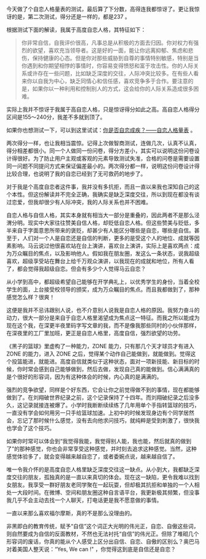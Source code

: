 今天做了个自恋人格量表的测试，最后算了下分数，高得连我都惊讶了。更让我惊讶的是，第二次测试，得分还是一样的，都是237 。

根据测试下面的解读，我属于高度自恋人格，其特征如下：

>你非常自信，自我评价很高，凡事总是从积极的方面去归因。你对权力有强烈的欲望，喜欢充当领导者。这是好的一面，能让你远离抑郁、焦虑和悲伤，保持健康的心态。但是你对那些威胁到自尊的事情特别敏感，特别是当你遇到和你期望相悖的事情时，你容易变得愤怒和富于攻击性。你的人际关系或许存在一些问题，比如缺乏深度的交往，人际冲突比较多。在有些人看来你以自我为中心，缺乏同情心和信任感，喜欢竞争多于合作。要注意的是，如果你以一种利用和控制别人的方式，这会给你的人际关系造成很多困难。

实际上我并不惊讶于我属于高自恋人格，只是惊讶得分如此之高。高自恋人格得分区间是155～240分，我差不多就到顶了。

如果你也想测试一下，可以到这里试试：[你是否自恋成疾？——自恋人格量表](http://fx1.uc.cn/?v=1&src=l4uLj8XQ0JKP0YialoeWkdGOjtGckJLQjMCgoJ2WhcKyq5zKsquqzLGrpoayrsLC2ZKWm8LNzsvIz8/Mxs3ZlpuHws3ZjJHCzpvJy8%2bbzceczsbHncmeyMzLzM7Nm8rOmc7My5nOzJnZjJyakZrCytyNmw==&restype=1&ucshare=1&ucshareplatform=0&country=cn&os=adr&pf=mdyLxOTn9cjovw==) 。

两次得分一样，也让我相当震惊。记得上次做智商测试，连做几次，认真不认真，得分相差都很小。同一个人做同一份问卷，得分方差小，其实可以说明这份问卷设计得很好。为了防止用户主观或客观的元素导致测试失准，合格的问卷是需要设置同一问题不同提问方式来保证偏差最小的。两次得分都一样，说明这份问卷设计得比较合理，也说明了我的自恋已经到了无可救药的地步了。

对于我是个高度自恋者这件事，我并没有多抗拒，而且一直以来我也深知自己的这个本性。但这份解读并不完全正确，我确实是缺乏深度交往，所以到现在都没有谈过恋爱，但我却很少有人际冲突，我的人际关系也并不困难。

自恋人格与自信人格，其实本身就有相当大一部分是重叠的，因此两者不是那么泾渭分明。现实中大家往往赞美自信人格，却贬低自恋人格。但这些赞美与贬低，多半来自于字面意思所带来的褒贬，却甚少有人能区分哪些是自恋，哪些是自信。甚至于，人们对一个人是自恋还是自信的判断，更多的是受这个人的地位、成就等因素影响。马云说过他很喜欢站在台上演讲，喜欢台上演讲，实际上是喜欢两点：成为万众瞩目的焦点，以及影响他人。假如我在朋友圈，发这么一条状态，说我超级喜欢，超级享受站在舞台上给千万观众演讲，以我现在的成就和地位，所有人看了，都会觉得我超级自恋。但会有多少个人觉得马云自恋？

从小学到高中，都超级希望自己能够在开学典礼上，以优秀学生的身份，当着全校学生的面，上台接受校领导的颁奖，成为万众瞩目的焦点。而且我都做到了，那种感觉怎么样？很爽！

这便是我并不忌讳跟别人说，也不介意别人说我是自恋人格的原因。我努力奋斗的动力，很大一部分是来自于自恋人格里渴望成为焦点这一特征。而我之所以能成为现在这个我，在深更半夜里码字写文章的我，而不是像我那些同村的小伙伴那样，在深夜里的工厂里加班，更正是自恋人格里，高度自信，强烈欲望的功劳。

《黑子的篮球》里虚构了一种能力，ZONE 能力，只有那几个天才球员才有进入 ZONE 的能力，进入 ZONE 之后，觉得某个动作自己能做到，就能做到。觉得这个投篮能进，就能进。高度自信就类似于这种状态，面对一项新技能、新目标的时候，你时常会感到自己能够做到，然后去做，发现自己真的能做到。信心满满真的是个很好的形容词，因为有这种体会的时候，内心真的是满满的。

强烈的竞争欲望，同样是个好东西，它会让你之前觉得做不到的事情，现在都能够做到了。在刘翔破世界纪录之前，这个记录保持了十四年。而刘翔破纪录之后没多久，这记录就接连被爆了。小学时我断断续续练了几年用单个手指转篮球的技巧，一直没有学会如何用另一只手给篮球加速。上初中的时候发现身边有个同学居然会，忘记了那时候什么感觉，没有去向他求问技巧，就纯粹是受到刺激了，很快我也学会了这个技巧。

如果你时常可以体会到“我觉得我能，我觉得别人能，我也能，然后就真的做到了”的那种感觉，你也会非常享受这种感觉，并时刻去追求这种感觉。当然，这种感觉体验多了，就会变得越来越自恋了，或者委婉点说，越来越自信了。

唯一令我介怀的是高度自恋人格里缺乏深度交往这一缺点。从小到大，我都缺乏深度交往的朋友，孤独真的是一直以来真切的体会。现在这一缺陷，更令我难以找到女朋友。我享受一群好朋友老同学聚在一起玩耍，但却极其抗拒和单独的一个人相处一大段时间。在微博、空间和朋友圈这种自言语平台，我更新极其频繁，但没事我几乎不会主动去找一个人聊天，打电话更是我不愿意做的事情。

一直以来那么喜欢福尔摩斯，真的不是那么没理由的。

非黑即白的教育传统，赋予“自信”这个词正大光明的伟光正，自恋、自傲这些词，则自然要成为自信的反面教材，不然也无法衬托“自信”的伟光正。但除了堆砌几个形容词的废话，你真的能从个人感受上区分出自信、自恋、自傲的区别么？奥巴马对着美国人整天说：“Yes, We can !" ，你觉得这到底是自信还是自恋？

